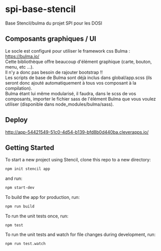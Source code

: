 # spi-base-stencil
Base Stencil/bulma du projet SPI pour les DOSI

## Composants graphiques / UI 

Le socle est configuré pour utiliser le framework css Bulma : https://bulma.io/  
Cette bibliothèque offre beaucoup d'élément graphique (carte, bouton, menu, etc ...).  
Il n'y a donc pas besoin de rajouter bootstrap !!  
Les scripts de base de Bulma sont déjà inclus dans global/app.scss (ils seront donc ajouté automatiquement à tous vos composant à la compilation).    
Bulma étant lui même modularisé, il faudra, dans le scss de vos composants, importer le fichier sass de l'élément Bulma que vous voulez utiliser (disponible dans node_modules/bulma/sass).  

## Deploy 

http://app-54421549-51c0-4d54-b139-bfd8b0d440ba.cleverapps.io/

## Getting Started

To start a new project using Stencil, clone this repo to a new directory:

```bash
npm init stencil app
```

and run:

```bash
npm start-dev
```

To build the app for production, run:

```bash
npm run build
```

To run the unit tests once, run:

```
npm test
```

To run the unit tests and watch for file changes during development, run:

```
npm run test.watch
```

